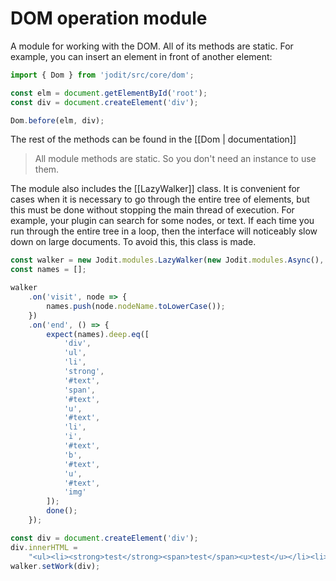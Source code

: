 # DOM operation module

A module for working with the DOM. All of its methods are static.
For example, you can insert an element in front of another element:

```js
import { Dom } from 'jodit/src/core/dom';

const elm = document.getElementById('root');
const div = document.createElement('div');

Dom.before(elm, div);
```

The rest of the methods can be found in the [[Dom | documentation]]

> All module methods are static. So you don't need an instance to use them.

The module also includes the [[LazyWalker]] class. It is convenient for cases when it is necessary to go through
the entire tree of elements, but this must be done without stopping the main thread of execution.
For example, your plugin can search for some nodes, or text. If each time you run through the entire tree in a loop,
then the interface will noticeably slow down on large documents. To avoid this, this class is made.

```js
const walker = new Jodit.modules.LazyWalker(new Jodit.modules.Async(), 100);
const names = [];

walker
	.on('visit', node => {
		names.push(node.nodeName.toLowerCase());
	})
	.on('end', () => {
		expect(names).deep.eq([
			'div',
			'ul',
			'li',
			'strong',
			'#text',
			'span',
			'#text',
			'u',
			'#text',
			'li',
			'i',
			'#text',
			'b',
			'#text',
			'u',
			'#text',
			'img'
		]);
		done();
	});

const div = document.createElement('div');
div.innerHTML =
	"<ul><li><strong>test</strong><span>test</span><u>test</u></li><li><i>test</i><b>test</b><u>test</u><img src='' alt=''></li></ul>";
walker.setWork(div);
```
